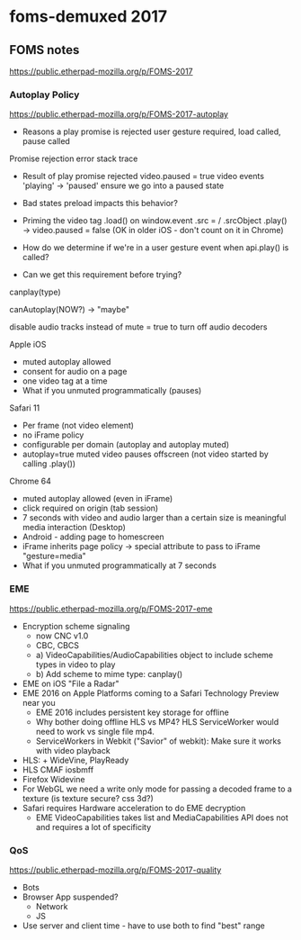 # foms-demuxed 2017

## FOMS notes

https://public.etherpad-mozilla.org/p/FOMS-2017

### Autoplay Policy

https://public.etherpad-mozilla.org/p/FOMS-2017-autoplay

- Reasons a play promise is rejected
user gesture required, load called, pause called

Promise rejection error stack trace

- Result of play promise rejected
video.paused = true
video events 'playing' -> 'paused' ensure we go into a paused state

- Bad states
preload impacts this behavior?

- Priming the video tag
.load() on window.event
.src = / .srcObject
.play() -> video.paused = false (OK in older iOS - don't count on it in Chrome)

- How do we determine if we're in a user gesture event when api.play() is called?

- Can we get this requirement before trying?

canplay(type)

canAutoplay(NOW?) -> "maybe"

disable audio tracks instead of mute = true to turn off audio decoders

Apple
iOS
- muted autoplay allowed
- consent for audio on a page
- one video tag at a time
- What if you unmuted programmatically (pauses)

Safari 11
- Per frame (not video element)
- no iFrame policy
- configurable per domain (autoplay and autoplay muted)
- autoplay=true muted video pauses offscreen (not video started by calling .play())

Chrome 64
- muted autoplay allowed (even in iFrame)
- click required on origin (tab session)
- 7 seconds with video and audio larger than a certain size is meaningful media interaction (Desktop)
- Android - adding page to homescreen
- iFrame inherits page policy -> special attribute to pass to iFrame "gesture=media"
- What if you unmuted programmatically at 7 seconds

### EME

https://public.etherpad-mozilla.org/p/FOMS-2017-eme

- Encryption scheme signaling
  - now CNC v1.0
  - CBC, CBCS
  - a) VideoCapabilities/AudioCapabilities object to include scheme types in video to play
  - b) Add scheme to mime type: canplay()
- EME on iOS "File a Radar"
- EME 2016 on Apple Platforms coming to a Safari Technology Preview near you
  - EME 2016 includes persistent key storage for offline
  - Why bother doing offline HLS vs MP4? HLS ServiceWorker would need to work vs single file mp4.
  - ServiceWorkers in Webkit ("Savior" of webkit): Make sure it works with video playback
- HLS: + WideVine, PlayReady
- HLS CMAF iosbmff
- Firefox Widevine
- For WebGL we need a write only mode for passing a decoded frame to a texture (is texture secure? css 3d?)
- Safari requires Hardware acceleration to do EME decryption
  - EME VideoCapabilities takes list and MediaCapabilities API does not and requires a lot of specificity

### QoS

https://public.etherpad-mozilla.org/p/FOMS-2017-quality

- Bots
- Browser App suspended?
  - Network
  - JS
- Use server and client time - have to use both to find "best" range

